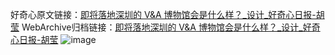 好奇心原文链接：[即将落地深圳的 V&A 博物馆会是什么样？_设计_好奇心日报-胡莹](https://www.qdaily.com/articles/5186.html)
WebArchive归档链接：[即将落地深圳的 V&A 博物馆会是什么样？_设计_好奇心日报-胡莹](http://web.archive.org/web/20171122121236/http://www.qdaily.com:80/articles/5186.html)
![image](http://ww3.sinaimg.cn/large/007d5XDply1g3weud1lr2j30u03t54qp)